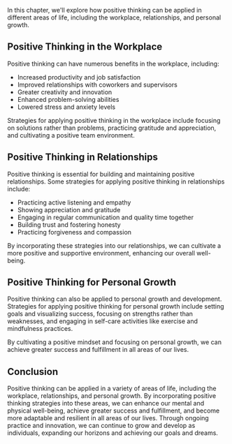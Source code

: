 
In this chapter, we'll explore how positive thinking can be applied in different areas of life, including the workplace, relationships, and personal growth.

Positive Thinking in the Workplace
----------------------------------

Positive thinking can have numerous benefits in the workplace, including:

* Increased productivity and job satisfaction
* Improved relationships with coworkers and supervisors
* Greater creativity and innovation
* Enhanced problem-solving abilities
* Lowered stress and anxiety levels

Strategies for applying positive thinking in the workplace include focusing on solutions rather than problems, practicing gratitude and appreciation, and cultivating a positive team environment.

Positive Thinking in Relationships
----------------------------------

Positive thinking is essential for building and maintaining positive relationships. Some strategies for applying positive thinking in relationships include:

* Practicing active listening and empathy
* Showing appreciation and gratitude
* Engaging in regular communication and quality time together
* Building trust and fostering honesty
* Practicing forgiveness and compassion

By incorporating these strategies into our relationships, we can cultivate a more positive and supportive environment, enhancing our overall well-being.

Positive Thinking for Personal Growth
-------------------------------------

Positive thinking can also be applied to personal growth and development. Strategies for applying positive thinking for personal growth include setting goals and visualizing success, focusing on strengths rather than weaknesses, and engaging in self-care activities like exercise and mindfulness practices.

By cultivating a positive mindset and focusing on personal growth, we can achieve greater success and fulfillment in all areas of our lives.

Conclusion
----------

Positive thinking can be applied in a variety of areas of life, including the workplace, relationships, and personal growth. By incorporating positive thinking strategies into these areas, we can enhance our mental and physical well-being, achieve greater success and fulfillment, and become more adaptable and resilient in all areas of our lives. Through ongoing practice and innovation, we can continue to grow and develop as individuals, expanding our horizons and achieving our goals and dreams.
